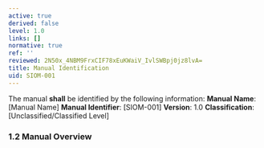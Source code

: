 ```yaml
---
active: true
derived: false
level: 1.0
links: []
normative: true
ref: ''
reviewed: 2N50x_4NBM9FrxCIF78xEuKWaiV_IvlSWBpj0jz8lvA=
title: Manual Identification
uid: SIOM-001
---
```


The manual **shall** be identified by the following information:
**Manual Name**: [Manual Name]
**Manual Identifier**: [SIOM-001]
**Version**: 1.0
**Classification**: [Unclassified/Classified Level]

### 1.2 Manual Overview